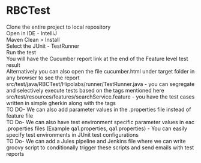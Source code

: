 # RBCTest
Clone the entire project to local repository<br />
Open in IDE - IntelliJ<br />
Maven Clean > Install<br />
Select the JUnit - TestRunner<br />
Run the test<br />
You will have the Cucumber report link at the end of the Feature level test result<br />
Alternatively you can also open the file cucumber.html under target folder in any browser to see the report<br />
src/test/java/RBCTest/Hipolabs/runner/TestRunner.java - you can segregate and selectively execute tests based on the tags mentioned here<br />
src/test/resources/features/searchService.feature - you have the test cases written in simple gherkin along with the tags <br />
TO DO- We can also add parameter values in the .properties file instead of feature file<br />
TO Do- We can also have test environment specific parameter values in eac .properties files (Example qa1.properties, qa1.properties) - You can easily specify test environments in JUnit test configurations<br />
TO Do- We can add a Jules pipeline and Jenkins file where we can write groovy script to conditionally trigger these scripts and send emails with test reports <br />
